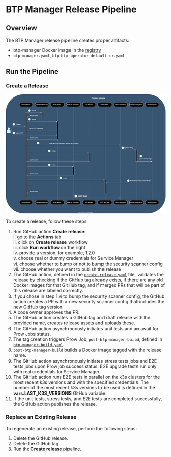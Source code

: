 # BTP Manager Release Pipeline

## Overview

The BTP Manager release pipeline creates proper artifacts:
 - btp-manager Docker image in the [registry](https://console.cloud.google.com/artifacts/docker/kyma-project/europe/prod/unsigned%2Fcomponent-descriptors%2Fkyma.project.io%2Fmodule%2Fbtp-operator)
 - `btp-manager.yaml`, `btp-btp-operator-default-cr.yaml`

## Run the Pipeline

### Create a Release

![Release diagram](../assets/release.svg)

To create a release, follow these steps:

1. Run GitHub action **Create release**:  
   i.  go to the **Actions** tab  
   ii. click on **Create release** workflow   
   iii. click  **Run workflow** on the right  
   iv. provide a version, for example, 1.2.0  
   v. choose real or dummy credentials for Service Manager  
   vi. choose whether to bump or not to bump the security scanner config
   vii. choose whether you want to publish the release
2. The GitHub action, defined in the [`create-release.yaml`](/.github/workflows/create-release.yaml) file, validates the release by checking if the GitHub tag already exists, if there are any old Docker images for that GitHub tag, and if merged PRs that will be part of this release are labeled correctly.
3. If you chose in step 1.vi to bump the security scanner config, the GitHub action creates a PR with a new security scanner config that includes the new GitHub tag version.
4. A code owner approves the PR. 
5. The GitHub action creates a GitHub tag and draft release with the provided name, creates release assets and uploads these.
6. The GitHub action asynchronously initiates unit tests and an await for Prow Jobs status.
7. The tag creation triggers Prow Job, `post-btp-manager-build`, defined in [`btp-manager-build.yaml`](https://github.com/kyma-project/test-infra/blob/main/prow/jobs/kyma-project/btp-manager/btp-manager-build.yaml).
8. `post-btp-manager-build` builds a Docker image tagged with the release name.
10. The GitHub action asynchronously initiates stress tests jobs and E2E tests jobs upon Prow job success status. E2E upgrade tests run only with real credentials for Service Manager.
12. The GitHub action runs E2E tests in parallel on the k3s clusters for the most recent k3s versions and with the specified credentials. The number of the most recent k3s versions to be used is defined in the **vars.LAST_K3S_VERSIONS** GitHub variable. 
13. If the unit tests, stress tests, and E2E tests are completed successfully, the GitHub action publishes the release.


### Replace an Existing Release

To regenerate an existing release, perform the following steps:

1. Delete the GitHub release.
2. Delete the GitHub tag.
3. Run the [**Create release**](#create-a-release) pipeline. 
